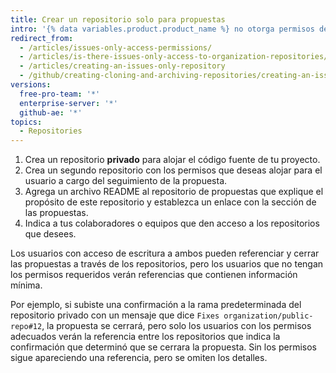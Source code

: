 ```yaml
---
title: Crear un repositorio solo para propuestas
intro: '{% data variables.product.product_name %} no otorga permisos de acceso solo para propuestas, pero puedes cumplir con este requisito usando un segundo repositorio que contenga solo las propuestas.'
redirect_from:
  - /articles/issues-only-access-permissions/
  - /articles/is-there-issues-only-access-to-organization-repositories/
  - /articles/creating-an-issues-only-repository
  - /github/creating-cloning-and-archiving-repositories/creating-an-issues-only-repository
versions:
  free-pro-team: '*'
  enterprise-server: '*'
  github-ae: '*'
topics:
  - Repositories
---
```


1. Crea un repositorio **privado** para alojar el código fuente de tu proyecto.
2. Crea un segundo repositorio con los permisos que deseas alojar para el usuario a cargo del seguimiento de la propuesta.
3. Agrega un archivo README al repositorio de propuestas que explique el propósito de este repositorio y establezca un enlace con la sección de las propuestas.
4. Indica a tus colaboradores o equipos que den acceso a los repositorios que desees.

Los usuarios con acceso de escritura a ambos pueden referenciar y cerrar las propuestas a través de los repositorios, pero los usuarios que no tengan los permisos requeridos verán referencias que contienen información mínima.

Por ejemplo, si subiste una confirmación a la rama predeterminada del repositorio privado con un mensaje que dice `Fixes organization/public-repo#12`, la propuesta se cerrará, pero solo los usuarios con los permisos adecuados verán la referencia entre los repositorios que indica la confirmación que determinó que se cerrara la propuesta. Sin los permisos sigue apareciendo una referencia, pero se omiten los detalles.
